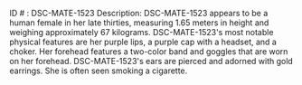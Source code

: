 ID # : DSC-MATE-1523
Description: DSC-MATE-1523 appears to be a human female in her late thirties, measuring 1.65 meters in height and weighing approximately 67 kilograms. DSC-MATE-1523's most notable physical features are her purple lips, a purple cap with a headset, and a choker. Her forehead features a two-color band and goggles that are worn on her forehead. DSC-MATE-1523's ears are pierced and adorned with gold earrings. She is often seen smoking a cigarette.